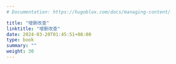 ```yaml
---
# Documentation: https://hugoblox.com/docs/managing-content/

title: "增删改查"
linktitle: "增删改查"
date: 2024-03-20T01:45:51+08:00
type: book
summary: ""
weight: 30
---
```

